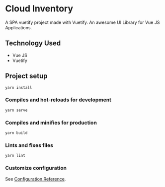 # Cloud Inventory

A SPA vuetify project made with Vuetify. An awesome UI Library for Vue JS Applications.

## Technology Used
* Vue JS
* Vuetify

## Project setup
```
yarn install
```

### Compiles and hot-reloads for development
```
yarn serve
```

### Compiles and minifies for production
```
yarn build
```

### Lints and fixes files
```
yarn lint
```

### Customize configuration
See [Configuration Reference](https://cli.vuejs.org/config/).

